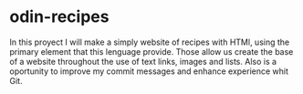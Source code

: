 # odin-recipes
In this proyect I will make a simply website of recipes with HTMl, using the primary element that this lenguage provide. Those allow us create the base of a website throughout the use of text links, images and lists.
Also is a oportunity to improve my commit messages and enhance experience whit Git.